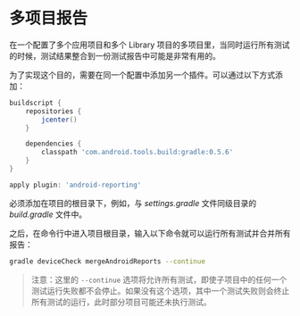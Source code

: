 # 多项目报告

在一个配置了多个应用项目和多个 Library 项目的多项目里，当同时运行所有测试的时候，测试结果整合到一份测试报告中可能是非常有用的。

为了实现这个目的，需要在同一个配置中添加另一个插件。可以通过以下方式添加：

```  Groovy
buildscript {
    repositories {
        jcenter()
    }

    dependencies {
        classpath 'com.android.tools.build:gradle:0.5.6'
    }
}

apply plugin: 'android-reporting'
```

必须添加在项目的根目录下，例如，与 *settings.gradle* 文件同级目录的 *build.gradle* 文件中。

之后，在命令行中进入项目根目录，输入以下命令就可以运行所有测试并合并所有报告：

``` sh
gradle deviceCheck mergeAndroidReports --continue
```

> 注意：这里的 `--continue` 选项将允许所有测试，即使子项目中的任何一个测试运行失败都不会停止。如果没有这个选项，其中一个测试失败则会终止所有测试的运行，此时部分项目可能还未执行测试。